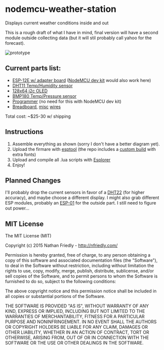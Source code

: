 # nodemcu-weather-station
Displays current weather conditions inside and out

This is a rough draft of what I have in mind, final version will have a second module outside collecting data (but it will stil probably call yahoo for the forecast).

![prototype](https://raw.githubusercontent.com/nfriedly/nodemcu-weather-station/master/media/prototpe-1.jpg)

## Current parts list:
* [ESP-12E w/ adapter board](http://www.electrodragon.com/product/esp8266-smd-adapter-board/) ([NodeMCU dev kit](http://www.electrodragon.com/product/nodemcu-lua-amica-r2-esp8266-wifi-board/) would also work here)
* [DHT11 Temp/Humidity sensor](http://www.electrodragon.com/product/humidity-and-temperature-sensor-dht11/)
* [128x64 i2c OLED](http://www.electrodragon.com/product/0-96-12864-oled-display-iicspi/)
* [BMP180 Temp/Pressure sensor](http://www.electrodragon.com/product/bmp180-barometric-pressure-sensor-board/)
* [Programmer](http://www.electrodragon.com/product/cp2102-usb-ttl-uart-module-v2/) (no need for this with NodeMCU dev kit)
* [Breadboard](http://www.electrodragon.com/product/breadboard-wside-power-channels/), [misc](http://www.electrodragon.com/product/prototype-cable-female-and-male-end-40p/) [wires](http://www.electrodragon.com/product/jumper-wire-60-70-pcs/)

Total cost: ~$25-30 w/ shipping

## Instructions

1. Assemble everything as shown (sorry I don't have a better diagram yet). 
2. Upload the firmare with [esptool](https://github.com/themadinventor/esptool/) (the repo includes a [custom build](http://frightanic.com/nodemcu-custom-build/) with extra fonts)
3. Upload and compile all .lua scripts with [Esplorer](http://esp8266.ru/esplorer/)
4. Enjoy!

## Planned Changes

I'll probably drop the current sensors in favor of a [DHT22](http://www.electrodragon.com/product/dht22-pre-order-link/) (for higher accuracy),  and maybe choose a different display. I might also grab different ESP modules, probably an  [ESP-01](http://www.electrodragon.com/product/esp8266-wi07c-wifi-module/) for the outside part. I still need to figure out power...


## MIT License

The MIT License (MIT)

Copyright (c) 2015 Nathan Friedly - http://nfriedly.com/

Permission is hereby granted, free of charge, to any person obtaining a copy
of this software and associated documentation files (the "Software"), to deal
in the Software without restriction, including without limitation the rights
to use, copy, modify, merge, publish, distribute, sublicense, and/or sell
copies of the Software, and to permit persons to whom the Software is
furnished to do so, subject to the following conditions:

The above copyright notice and this permission notice shall be included in all
copies or substantial portions of the Software.

THE SOFTWARE IS PROVIDED "AS IS", WITHOUT WARRANTY OF ANY KIND, EXPRESS OR
IMPLIED, INCLUDING BUT NOT LIMITED TO THE WARRANTIES OF MERCHANTABILITY,
FITNESS FOR A PARTICULAR PURPOSE AND NONINFRINGEMENT. IN NO EVENT SHALL THE
AUTHORS OR COPYRIGHT HOLDERS BE LIABLE FOR ANY CLAIM, DAMAGES OR OTHER
LIABILITY, WHETHER IN AN ACTION OF CONTRACT, TORT OR OTHERWISE, ARISING FROM,
OUT OF OR IN CONNECTION WITH THE SOFTWARE OR THE USE OR OTHER DEALINGS IN THE
SOFTWARE.

